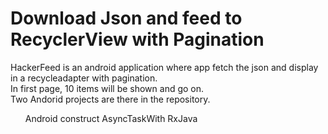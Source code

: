 
<h1>Download Json and feed to RecyclerView with Pagination</h1>
HackerFeed is an android application where app fetch the json and display in a recycleadapter with pagination. 
</br>
In first page, 10 items will be shown and go on.
</br>
Two Andorid projects are there in the repository. 

<ol>
  <item>Android construct AsyncTask</item
    <item>With RxJava</item>
</ol>

